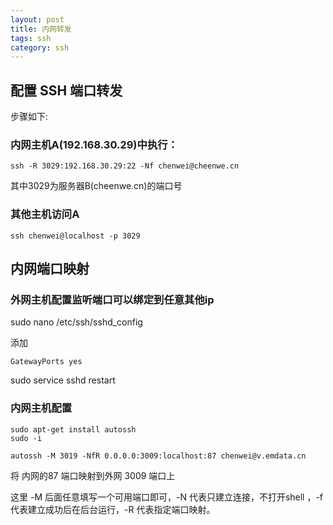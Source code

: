```yaml
---
layout: post
title: 内网转发
tags: ssh 
category: ssh
---
```


## 配置 SSH 端口转发

步骤如下:

### 内网主机A(192.168.30.29)中执行：

```
ssh -R 3029:192.168.30.29:22 -Nf chenwei@cheenwe.cn
```

其中3029为服务器B(cheenwe.cn)的端口号

### 其他主机访问A

```
ssh chenwei@localhost -p 3029
```



## 内网端口映射

### 外网主机配置监听端口可以绑定到任意其他ip

sudo nano /etc/ssh/sshd_config

添加

```
GatewayPorts yes
```

sudo service sshd restart


### 内网主机配置
```
sudo apt-get install autossh
sudo -i

autossh -M 3019 -NfR 0.0.0.0:3009:localhost:87 chenwei@v.emdata.cn
```

将 内网的87 端口映射到外网 3009 端口上

这里 -M 后面任意填写一个可用端口即可，-N 代表只建立连接，不打开shell ，-f 代表建立成功后在后台运行，-R 代表指定端口映射。
 
